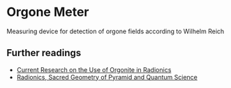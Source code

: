 # Orgone Meter
Measuring device for detection of orgone fields according to Wilhelm Reich

## Further readings
- [Current Research on the Use of Orgonite in Radionics](https://www.patreon.com/posts/current-research-128914178)
- [Radionics, Sacred Geometry of Pyramid and Quantum Science](https://www.journal.cqaedu.com/wp-content/uploads/2022/02/05-Radionics-Sacred-Geometry-of-Pyramid-and-Quantum-Science-By-Anil-Sinha-M.-Tech.-and-Amit-Goswami-PhD-1-1.pdf)
